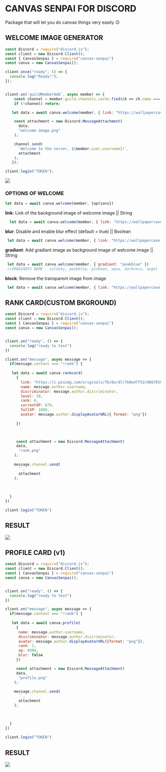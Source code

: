 # CANVAS SENPAI FOR DISCORD
Package that will let you do canvas things very easily :D

## WELCOME IMAGE GENERATOR

```js
const Discord = require("discord.js");
const client = new Discord.Client();
const { CanvasSenpai } = require("canvas-senpai")
const canva = new CanvasSenpai();

client.once("ready", () => {
  console.log("Ready!");
});


client.on('guildMemberAdd', async member => {
	const channel = member.guild.channels.cache.find(ch => ch.name === 'general');
	if (!channel) return;

   let data = await canva.welcome(member, { link: "https://wallpapercave.com/wp/wp5128415.jpg" })

    const attachment = new Discord.MessageAttachment(
      data,
      "welcome-image.png"
    );

    channel.send(
      `Welcome to the server, ${member.user.username}!`,
      attachment
    );   
   });

client.login("TOKEN");
```

![](https://cdn.discordapp.com/attachments/636154061724450826/735537767483965511/unknown.png)

### OPTIONS OF WELCOME

```js
let data = await canva.welcome(member, {options})
```

**link**: Link of the background image of welcome image || String
```js
  let data = await canva.welcome(member, { link: "https://wallpapercave.com/wp/wp5128415.jpg" })
```
**blur**: Disable and enable blur effect (default = true) || Boolean
```js
 let data = await canva.welcome(member, { link: "https://wallpapercave.com/wp/wp5128415.jpg", blur: false }) //Disables The Blur
```
**gradiant**: Add gradiant image as background image of welcome image || String
```js
 let data = await canva.welcome(member, { gradiant: "peakblue" })
 //GRADIANTS NAME - coldsky, peakblue, pinkman, aqua, darkness, angel
```

**block**: Remove the transparent image from image
```js
 let data = await canva.welcome(member, { link: "https://wallpapercave.com/wp/wp5128415.jpg", block: false })
```



## RANK CARD(CUSTOM BKGROUND)

```js
const Discord = require("discord.js");
const client = new Discord.Client();
const { CanvasSenpai } = require("canvas-senpai")
const canva = new CanvasSenpai();


client.on("ready", () => {
  console.log("ready to test")
})

client.on("message", async message => {
  if(message.content === "!rank") {
    
   let data = await canva.rankcard(
     {
       link: "https://i.pinimg.com/originals/76/0e/d7/760ed7f52c90870503762ac92db92adc.jpg",
       name: message.author.username,
       discriminator: message.author.discriminator,
       level: 10,
       rank: 6,
       currentXP: 679,
       fullXP: 1000,
       avatar: message.author.displayAvatarURL({ format: "png"})
     
     })


    
     const attachment = new Discord.MessageAttachment(
     data,
      "rank.png"
    );
 
    message.channel.send(
      ``,
      attachment
    );   
    
    
    
  }
})

client.login("TOKEN")
```

## RESULT
![](https://cdn.discordapp.com/attachments/636154061724450826/738711754791452702/unknown.png)


## PROFILE CARD (v1)
```js
const Discord = require("discord.js");
const client = new Discord.Client();
const { CanvasSenpai } = require("canvas-senpai")
const canva = new CanvasSenpai();


client.on("ready", () => {
  console.log("ready to test")
})

client.on("message", async message => {
  if(message.content === "!rank") {
    
   let data = await canva.profile(
     {
      name: message.author.username,
      discriminator: message.author.discriminator,
      avatar: message.author.displayAvatarURL({format: "png"}),
      rank: 1,
      xp: 8989,
      blur: false
     })

     const attachment = new Discord.MessageAttachment(
     data,
      "profile.png"
    );
 
    message.channel.send(
      ``,
      attachment
    );   
    
    
    
  }
})

client.login("TOKEN")
```

## RESULT
![](https://cdn.discordapp.com/attachments/675669552796925987/835234694353518624/welcome-image.png)